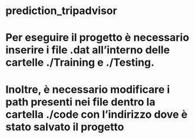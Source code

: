 # prediction_tripadvisor

# Per eseguire il progetto è necessario inserire i file .dat all’interno delle cartelle ./Training e ./Testing.
# Inoltre, è necessario modificare i path presenti nei file dentro la cartella ./code con l’indirizzo dove è stato salvato il progetto